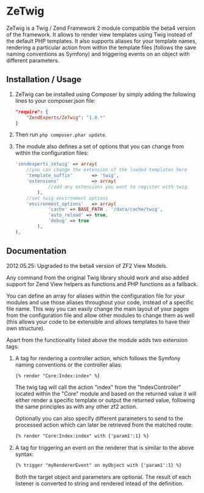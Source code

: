 ZeTwig
====

ZeTwig is a Twig / Zend Framework 2 module compatible the beta4 version of the framework.
It allows to render view templates using Twig instead of the default PHP templates.
It also supports aliases for your template names, rendering a particular action from 
within the template files (follows the save naming conventions as Symfony) and 
triggering events on an object with different parameters.

Installation / Usage
--------------------

1. ZeTwig can be installed using Composer by simply adding the following lines to your composer.json file:

    ``` json
    "require": {
        "ZendExperts/ZeTwig": "1.0.*"
    }
    ```

2. Then run `php composer.phar update`.

3. The module also defines a set of options that you can change from within the configuration files:

    ``` php
    'zendexperts_zetwig' => array(
        //you can change the extension of the loaded templates here
        'template_suffix'       => 'twig',
        'extensions'            => array(
                //add any extensions you want to register with twig
            ),
        //set twig environment options
        'environment_options'   => array(
                'cache' => BASE_PATH . '/data/cache/twig',
                'auto_reload' => true,
                'debug' => true
            ),
    ),
    ```

Documentation
-------------

2012.05.25: Upgraded to the beta4 version of ZF2 View Models.

Any command from the original Twig library should work and also added support for
Zend View helpers as functions and PHP functions as a fallback.

You can define an array for aliases within the configuration file for your modules and
use those aliases throughout your code, instead of a specific file name. This way you
can easily change the main layout of your pages from the configuration file and allow
other modules to change them as well (this allows your code to be extensible and allows
templates to have their own structure).

Apart from the functionality listed above the module adds two extension tags:

1. A tag for rendering a controller action, which follows the Symfony naming conventions
   	or the controller alias:

    ```html
   	{% render "Core:Index:index" %}
   	```

    The twig tag will call the action "index" from the "IndexController" located within the "Core"
    module and based on the returned value it will either render a specific template or output the
    returned value, following the same principles as with any other zf2 action.

    Optionally you can also specify different parameters to send to the processed action which can
    later be retrieved from the matched route:

    ```html
	{% render "Core:Index:index" with {'param1':1} %}
	```

2. A tag for triggering an event on the renderer that is similar to the above syntax:

	```html
	{% trigger "myRendererEvent" on myObject with {'param1':1} %}
	```
	
	Both the target object and parameters are optional. The result of each listener is 
converted to string and rendered intead of the definition.